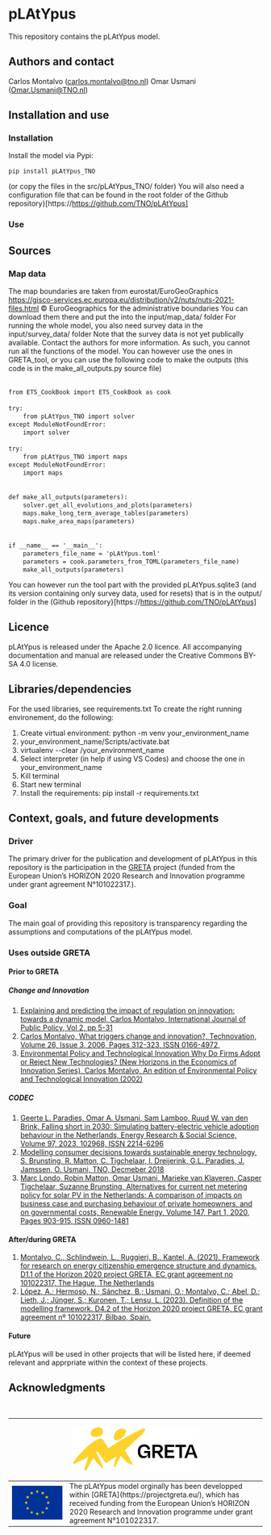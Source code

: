 # **pLAtYpus**

This repository contains the pLAtYpus 
model.

## Authors and contact
Carlos Montalvo (carlos.montalvo@tno.nl)
Omar Usmani (Omar.Usmani@TNO.nl)


## Installation and use
### Installation
Install the model via Pypi:
```
pip install pLAtYpus_TNO
```
(or copy the files in the src/pLAtYpus_TNO/ folder)
You will also need a configuration file that can be found in the root folder
of the Github repository}[https://https://github.com/TNO/pLAtYpus]
### Use


## Sources 
### Map data
The map boundaries are taken from eurostat/EuroGeoGraphics
https://gisco-services.ec.europa.eu/distribution/v2/nuts/nuts-2021-files.html
© EuroGeographics for the administrative boundaries
You can download them there and put the into the input/map_data/ folder
For running the whole model, you also need survey data
in the input/survey_data/ folder
Note that the survey data is not yet publically available.
Contact the authors for more information.
As such, you cannot run all the functions of the model.
You can however use the ones in GRETA_tool,
or you can use the following code to make the outputs (this code is
in the make_all_outputs.py source file)
```

from ETS_CookBook import ETS_CookBook as cook

try:
    from pLAtYpus_TNO import solver
except ModuleNotFoundError:
    import solver

try:
    from pLAtYpus_TNO import maps
except ModuleNotFoundError:
    import maps


def make_all_outputs(parameters):
    solver.get_all_evolutions_and_plots(parameters)
    maps.make_long_term_average_tables(parameters)
    maps.make_area_maps(parameters)
   

if __name__ == '__main__':
    parameters_file_name = 'pLAtYpus.toml'
    parameters = cook.parameters_from_TOML(parameters_file_name)
    make_all_outputs(parameters)
```

You can however run the tool part with the provided pLAtYpus.sqlite3
(and its version containing only survey data, used for resets) 
that is in the output/  folder in the
(Github repository}[https://https://github.com/TNO/pLAtYpus]

## Licence

pLAtYpus is released under the Apache 2.0 licence.
All accompanying documentation and manual are released under the 
Creative Commons BY-SA 4.0 license.

## Libraries/dependencies
For the used libraries, see requirements.txt
To create the right running environement, do the following:
1) Create virtual environment: python -m venv your_environment_name
2) your_environment_name/Scripts/activate.bat
3) virtualenv --clear /your_environment_name
4) Select interpreter (in help if using VS Codes) and choose the
    one in your_environment_name
5) Kill terminal
5) Start new terminal 
6) Install the requirements: pip install -r requirements.txt   

## **Context, goals, and future developments**

### **Driver**
The primary driver for the publication and development of pLAtYpus in this
repository is the participation in the [GRETA](https://projectgreta.eu/) 
project (funded from 
the European Union’s 
HORIZON 2020 Research and Innovation programme 
under grant agreement N°101022317.).

### **Goal**
The main goal of providing this repository is transparency regarding the 
assumptions and computations of the pLAtYpus model.

### **Uses outside GRETA**

#### **Prior to GRETA**
##### Change and Innovation
1. [Explaining and predicting the impact of regulation on innovation: towards a dynamic model, Carlos Montalvo, International Journal of Public Policy, Vol 2, pp 5-31](https://www.inderscienceonline.com/doi/abs/10.1504/IJPP.2007.012274)
2. [Carlos Montalvo,
What triggers change and innovation?,
Technovation,
Volume 26, Issue 3,
2006,
Pages 312-323,
ISSN 0166-4972,](https://www.sciencedirect.com/science/article/pii/S0166497204001531)
3. [Environmental Policy and Technological Innovation
Why Do Firms Adopt or Reject New Technologies? (New Horizons in the Economics of Innovation Series), Carlos Montalvo, An edition of Environmental Policy and Technological Innovation (2002)](https://openlibrary.org/books/OL12563883M/Environmental_Policy_and_Technological_Innovation)

##### CODEC
1. [Geerte L. Paradies, Omar A. Usmani, Sam Lamboo, Ruud W. van den Brink,
Falling short in 2030: Simulating battery-electric vehicle adoption behaviour in the Netherlands,
Energy Research & Social Science,
Volume 97,
2023,
102968,
ISSN 2214-6296](https://www.sciencedirect.com/science/article/pii/S2214629623000282)
2. [Modelling consumer decisions towards 
sustainable energy technology, S. Brunsting, R. Matton, C. Tigchelaar, l. Dreijerink, G.L. Paradies, J. Jamssen, O. Usmani, TNO, Decmeber 2018](https://publications.tno.nl/publication/34627599/zZ5Fcw/TNO-2018-P11304.pdf)
3. [Marc Londo, Robin Matton, Omar Usmani, Marieke van Klaveren, Casper Tigchelaar, Suzanne Brunsting,
Alternatives for current net metering policy for solar PV in the Netherlands: A comparison of impacts on business case and purchasing behaviour of private homeowners, and on governmental costs,
Renewable Energy,
Volume 147, Part 1,
2020,
Pages 903-915,
ISSN 0960-1481](https://www.sciencedirect.com/science/article/pii/S0960148119313928)




#### **After/during GRETA**

1. [Montalvo, C., Schlindwein, L., Ruggieri, B., Kantel, A. (2021).
Framework for research on energy citizenship emergence structure
and dynamics. D1.1 of the Horizon 2020 project GRETA, EC grant
agreement no 101022317, The Hague, The Netherlands](https://projectgreta.eu/wp-content/uploads/2022/01/GRETA_D1_1_Energy-citizenship-emergence-framework_v1_0.pdf)
2. [López, A.; Hermoso, N.; Sánchez, B.; Usmani, O.; Montalvo, C.;
Abel, D.; Lieth, J.; Jünger, S.; Kuronen, T.; Lensu, L. (2023). 
Definition of the modelling framework. D4.2 of the Horizon 2020 
project GRETA, EC grant agreement nº 101022317, Bilbao, Spain.](https://projectgreta.eu/wp-content/uploads/2023/06/GRETA_D4.2_Modelling-framework.pdf)


#### **Future**
pLAtYpus will be used in other projects that will be listed here, if deemed
relevant and apprpriate within the context of these projects.



## Acknowledgments
&nbsp;
<hr>
<center>
<table width=500px frame="none">
<tr>
<img src=GRETA_Logo_Acronym_RGB-1-1.svg alt="EU emblem" width=50%></td>
<td valign="middle" width=100px>
<img src=eu-emblem-low-res.jpg alt="EU emblem" width=100%></td>
<td valign="middle">The pLAtYpus model orginally has been developped within
[GRETA](https://projectgreta.eu/), which has received funding 
from the European Union’s 
HORIZON 2020 Research and Innovation programme 
under grant agreement N°101022317.</td>
<tr>
</table>
</center>



